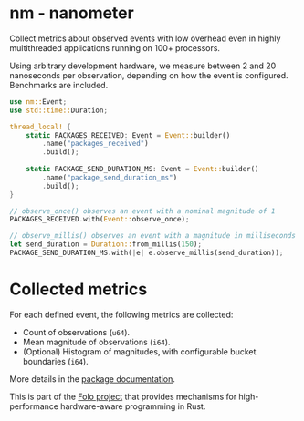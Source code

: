 # nm - nanometer

Collect metrics about observed events with low overhead even in
highly multithreaded applications running on 100+ processors.

Using arbitrary development hardware, we measure between 2 and 20 nanoseconds per
observation, depending on how the event is configured. Benchmarks are included.

```rust
use nm::Event;
use std::time::Duration;

thread_local! {
    static PACKAGES_RECEIVED: Event = Event::builder()
        .name("packages_received")
        .build();
        
    static PACKAGE_SEND_DURATION_MS: Event = Event::builder()
        .name("package_send_duration_ms")
        .build();
}

// observe_once() observes an event with a nominal magnitude of 1
PACKAGES_RECEIVED.with(Event::observe_once);

// observe_millis() observes an event with a magnitude in milliseconds
let send_duration = Duration::from_millis(150);
PACKAGE_SEND_DURATION_MS.with(|e| e.observe_millis(send_duration));
```

# Collected metrics

For each defined event, the following metrics are collected:

* Count of observations (`u64`).
* Mean magnitude of observations (`i64`).
* (Optional) Histogram of magnitudes, with configurable bucket boundaries (`i64`).

More details in the [package documentation](https://docs.rs/nm/).

This is part of the [Folo project](https://github.com/folo-rs/folo) that provides mechanisms for
high-performance hardware-aware programming in Rust.